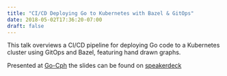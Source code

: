 ```yaml
---
title: "CI/CD Deploying Go to Kubernetes with Bazel & GitOps"
date: 2018-05-02T17:36:20-07:00
draft: false
---
```


This talk overviews a CI/CD pipeline for deploying Go code to a Kubernetes
cluster using GitOps and Bazel, featuring hand drawn graphs.

Presented at [Go-Cph](https://www.meetup.com/Go-Cph/) the slides can be found
on [speakerdeck](https://speakerdeck.com/rlguarino/controllers-extending-your-kubernetes-cluster)
